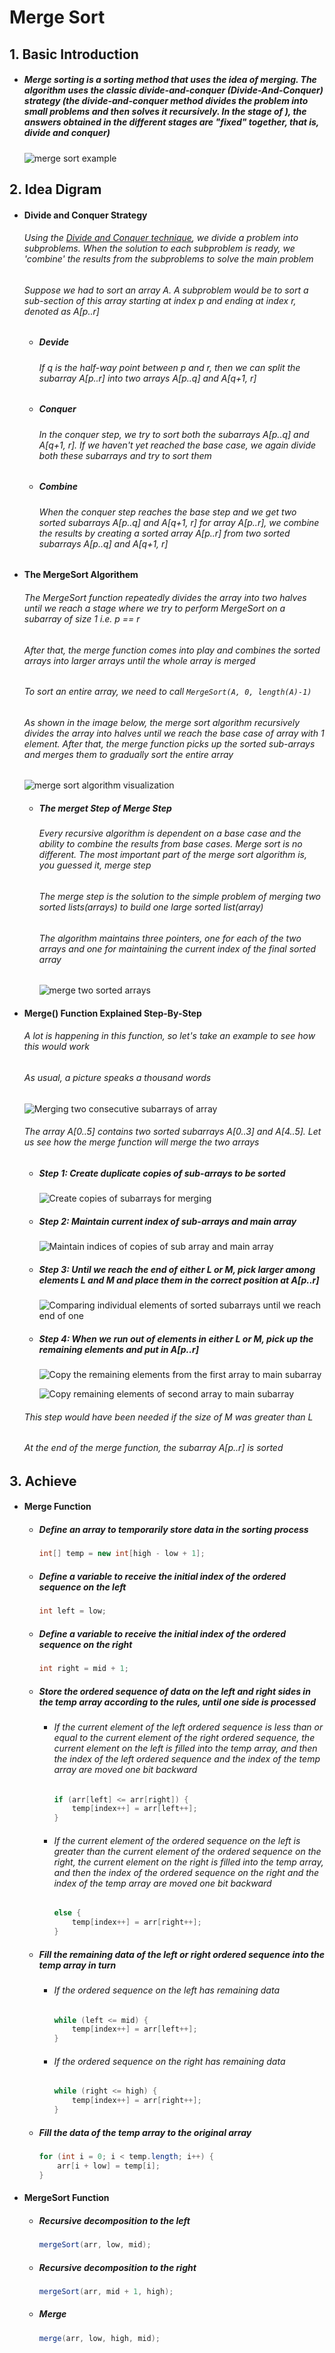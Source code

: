 # Merge Sort

## 1. Basic Introduction

 - ##### Merge sorting is a sorting method that uses the idea of merging. The algorithm uses the classic divide-and-conquer (Divide-And-Conquer) strategy (the divide-and-conquer method divides the problem into small problems and then solves it recursively. In the stage of ), the answers obtained in the different stages are "fixed" together, that is, divide and conquer)

   ![merge sort example](https://tva1.sinaimg.cn/large/007S8ZIlgy1ghluc8y3djj30u00uiabb.jpg)

## 2. Idea Digram

 - #### Divide and Conquer Strategy

   ###### Using the [Divide and Conquer technique](https://www.programiz.com/dsa/divide-and-conquer), we divide a problem into subproblems. When the solution to each subproblem is ready, we 'combine' the results from the subproblems to solve the main problem

   ###### Suppose we had to sort an array A. A subproblem would be to sort a sub-section of this array starting at index p and ending at index r, denoted as A[p..r]

   - ##### Devide

     ###### If q is the half-way point between p and r, then we can split the subarray A[p..r] into two arrays A[p..q] and A[q+1, r]

   - ##### Conquer

     ###### In the conquer step, we try to sort both the subarrays A[p..q] and A[q+1, r]. If we haven't yet reached the base case, we again divide both these subarrays and try to sort them

   - ##### Combine

     ###### When the conquer step reaches the base step and we get two sorted subarrays A[p..q] and A[q+1, r] for array A[p..r], we combine the results by creating a sorted array A[p..r] from two sorted subarrays A[p..q] and A[q+1, r]

- #### The MergeSort Algorithem

  ###### The MergeSort function repeatedly divides the array into two halves until we reach a stage where we try to perform MergeSort on a subarray of size 1 i.e. p == r

  ###### After that, the merge function comes into play and combines the sorted arrays into larger arrays until the whole array is merged

  ###### To sort an entire array, we need to call `MergeSort(A, 0, length(A)-1)`

  ###### As shown in the image below, the merge sort algorithm recursively divides the array into halves until we reach the base case of array with 1 element. After that, the merge function picks up the sorted sub-arrays and merges them to gradually sort the entire array

  ![merge sort algorithm visualization](https://tva1.sinaimg.cn/large/007S8ZIlgy1ghlv3dvwi1j30ym0le0tb.jpg)

  - ##### The merget Step of Merge Step

    ###### Every recursive algorithm is dependent on a base case and the ability to combine the results from base cases. Merge sort is no different. The most important part of the merge sort algorithm is, you guessed it, merge step

    ###### The merge step is the solution to the simple problem of merging two sorted lists(arrays) to build one large sorted list(array)

    ###### The algorithm maintains three pointers, one for each of the two arrays and one for maintaining the current index of the final sorted array

    ![merge two sorted arrays](https://tva1.sinaimg.cn/large/007S8ZIlgy1ghlv3qga8hj30xw0u0dhh.jpg)

- #### Merge() Function Explained Step-By-Step

  ###### A lot is happening in this function, so let's take an example to see how this would work

  ###### As usual, a picture speaks a thousand words

  ![Merging two consecutive subarrays of array](https://tva1.sinaimg.cn/large/007S8ZIlgy1ghlv3z8pccj30im068q2v.jpg)

  ###### The array A[0..5] contains two sorted subarrays A[0..3] and A[4..5]. Let us see how the merge function will merge the two arrays

  - ##### Step 1: Create duplicate copies of sub-arrays to be sorted

    ![Create copies of subarrays for merging](https://tva1.sinaimg.cn/large/007S8ZIlgy1ghlv47p244j30ha0b40sq.jpg)

  - ##### Step 2: Maintain current index of sub-arrays and main array

    ![Maintain indices of copies of sub array and main array](https://tva1.sinaimg.cn/large/007S8ZIlgy1ghlv4fk73dj30zw08s3ym.jpg)

  - ##### Step 3: Until we reach the end of either L or M, pick larger among elements L and M and place them in the correct position at A[p..r]

    ![Comparing individual elements of sorted subarrays until we reach end of one](https://tva1.sinaimg.cn/large/007S8ZIlgy1ghlv4reze3j30xd0u0abe.jpg)

  - ##### Step 4: When we run out of elements in either L or M, pick up the remaining elements and put in A[p..r]

    ![Copy the remaining elements from the first array to main subarray](https://tva1.sinaimg.cn/large/007S8ZIlgy1ghlv54euu5j30uo0k0gm9.jpg)

    ![Copy remaining elements of second array to main subarray](https://tva1.sinaimg.cn/large/007S8ZIlgy1ghlv5f96a3j30qa08sjrh.jpg)

  ###### This step would have been needed if the size of M was greater than L

  ###### At the end of the merge function, the subarray A[p..r] is sorted

## 3. Achieve

 - #### Merge Function

    - ##### Define an array to temporarily store data in the sorting process

      ```java
      int[] temp = new int[high - low + 1];
      ```

      

    - ##### Define a variable to receive the initial index of the ordered sequence on the left

      ```java
      int left = low;
      ```

      

    - ##### Define a variable to receive the initial index of the ordered sequence on the right

      ```java
      int right = mid + 1;
      ```

      

    - ##### Store the ordered sequence of data on the left and right sides in the temp array according to the rules, until one side is processed

       - ###### If the current element of the left ordered sequence is less than or equal to the current element of the right ordered sequence, the current element on the left is filled into the temp array, and then the index of the left ordered sequence and the index of the temp array are moved one bit backward

         ```java
         if (arr[left] <= arr[right]) {
             temp[index++] = arr[left++];
         }
         ```

         

       - ###### If the current element of the ordered sequence on the left is greater than the current element of the ordered sequence on the right, the current element on the right is filled into the temp array, and then the index of the ordered sequence on the right and the index of the temp array are moved one bit backward

         ```java
         else {
             temp[index++] = arr[right++];
         }
         ```

         

   - ##### Fill the remaining data of the left or right ordered sequence into the temp array in turn

     - ###### If the ordered sequence on the left has remaining data

       ```java
       while (left <= mid) {
           temp[index++] = arr[left++];
       }
       ```

       

     - ###### If the ordered sequence on the right has remaining data

       ```java
       while (right <= high) {
           temp[index++] = arr[right++];
       }
       ```

   - ##### Fill the data of the temp array to the original array

     ```java
     for (int i = 0; i < temp.length; i++) {
         arr[i + low] = temp[i];
     }
     ```

     

- #### MergeSort Function

  - ##### Recursive decomposition to the left

    ```java
    mergeSort(arr, low, mid);
    ```

    

  - ##### Recursive decomposition to the right

    ```java
    mergeSort(arr, mid + 1, high);
    ```

    

  - ##### Merge

    ```java
    merge(arr, low, high, mid);
    ```

    























































